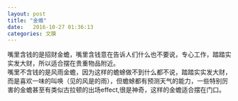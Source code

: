 ```yaml
---
layout: post
title: "金蟾"
date:   2016-10-27 01:36:13
categories: 文膜
---
```


嘴里含钱的是招财金蟾，嘴里含钱意在告诉人们什么也不要说，专心工作，踏踏实实发大财，所以适合摆在贵重物品附近。<br/>
嘴里不含钱的是风雨金蟾，因为这样的蟾蜍做不到什么都不说，踏踏实实发大财，而是喜欢一味的叫唤（见的风是的雨），但蟾蜍都有预测天气的能力，一些特别厉害的金蟾甚至有类似古拉顿的出场effect,很是神奇，这样的金蟾适合摆在门口。<br/>
